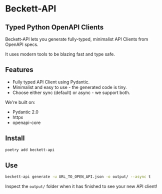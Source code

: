 #  Beckett-API

## Typed Python OpenAPI Clients

Beckett-API lets you generate fully-typed, minimalist API Clients from OpenAPI specs.

It uses modern tools to be blazing fast and type safe.

## Features

* Fully typed API Client using Pydantic.
* Minimalist and easy to use - the generated code is tiny.
* Choose either sync (default) or async - we support both.

We're built on:

* Pydantic 2.0
* httpx
* openapi-core

## Install

```sh
poetry add beckett-api
```

## Use

```sh
beckett-api generate -u URL_TO_OPEN_API.json -o output/ --async t
```

Inspect the `output/` folder when it has finished to see your new API client!